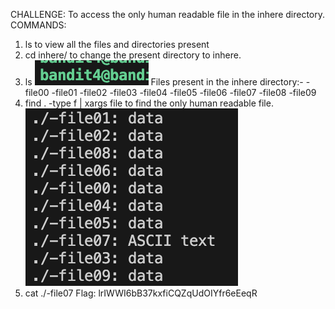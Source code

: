 CHALLENGE: To access the only human readable file in the inhere directory.
COMMANDS: 
1. ls 
to view all the files and directories present
2. cd inhere/
to change the present directory to inhere.
3. ls 
![Alt text](<Screenshot 2023-10-28 at 11.23.47 AM.png>)
Files present in the inhere directory:-
-file00  -file01  -file02  -file03  -file04  -file05  -file06  -file07  -file08  -file09 
4. find . -type f | xargs file
to find the only human readable file.
![Alt text](<Screenshot 2023-10-28 at 11.31.37 AM.png>)
5. cat ./-file07
Flag: lrIWWI6bB37kxfiCQZqUdOIYfr6eEeqR